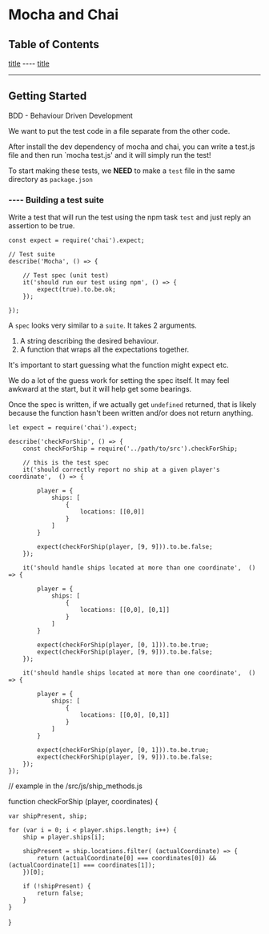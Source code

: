 # Mocha and Chai

## Table of Contents

<a href="#section">title</a>
---- <a href="#subsection">title</a>

<div id="section"></div>

***

## Getting Started

BDD - Behaviour Driven Development 

We want to put the test code in a file separate from the other code.

After install the dev dependency of mocha and chai, you can write a test.js file and then run `mocha test.js' and it will simply run the test!

To start making these tests, we __NEED__ to make a `test` file in the same directory as `package.json`

<div id="testSuite"></div>

### ---- Building a test suite

Write a test that will run the test using the npm task `test` and just reply an assertion to be true.

```
const expect = require('chai').expect;

// Test suite
describe('Mocha', () => {

	// Test spec (unit test)
	it('should run our test using npm', () => {
		expect(true).to.be.ok;
	});

});
```

A `spec` looks very similar to a `suite`. It takes 2 arguments.

1. A string describing the desired behaviour.
2. A function that wraps all the expectations together.

It's important to start guessing what the function might expect etc.

We do a lot of the guess work for setting the spec itself. It may feel awkward at the start, but it will help get some bearings.

Once the spec is written, if we actually get `undefined` returned, that is likely because the function hasn't been written and/or does not return anything.

```
let expect = require('chai').expect;

describe('checkForShip', () => {
    const checkForShip = require('../path/to/src').checkForShip;
    
    // this is the test spec
    it('should correctly report no ship at a given player's coordinate',  () => { 

    	player = {
			ships: [
				{
					locations: [[0,0]]
				}
			]
		}

        expect(checkForShip(player, [9, 9])).to.be.false;
    });

    it('should handle ships located at more than one coordinate',  () => { 

    	player = {
			ships: [
				{
					locations: [[0,0], [0,1]]
				}
			]
		}

		expect(checkForShip(player, [0, 1])).to.be.true;
        expect(checkForShip(player, [9, 9])).to.be.false;
    });

    it('should handle ships located at more than one coordinate',  () => { 

    	player = {
			ships: [
				{
					locations: [[0,0], [0,1]]
				}
			]
		}

		expect(checkForShip(player, [0, 1])).to.be.true;
        expect(checkForShip(player, [9, 9])).to.be.false;
    });
});
```

// example in the /src/js/ship_methods.js

function checkForShip (player, coordinates) {
	
	var shipPresent, ship;

	for (var i = 0; i < player.ships.length; i++) {
		ship = player.ships[i];

		shipPresent = ship.locations.filter( (actualCoordinate) => {
			return (actualCoordinate[0] === coordinates[0]) && (actualCoordinate[1] === coordinates[1]);
		})[0];

		if (!shipPresent) {
			return false;
		}
	}
}





































































